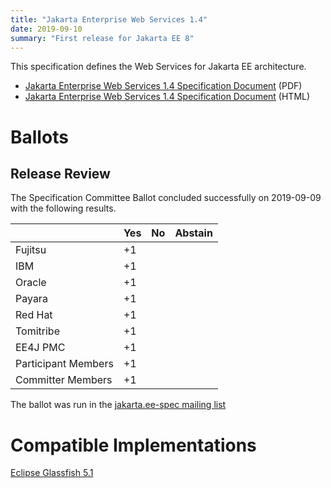 ```yaml
---
title: "Jakarta Enterprise Web Services 1.4"
date: 2019-09-10
summary: "First release for Jakarta EE 8"
---
```


This specification defines the Web Services for Jakarta EE architecture.

* [Jakarta Enterprise Web Services 1.4 Specification Document](./enterprise-ws-spec-1.4.pdf) (PDF)
* [Jakarta Enterprise Web Services 1.4 Specification Document](./enterprise-ws-spec-1.4.html) (HTML)

# Ballots

## Release Review

The Specification Committee Ballot concluded successfully on 2019-09-09 with the following results.

|                       |  Yes    | No      | Abstain  |
|-----------------------|---------|---------|----------|
|Fujitsu                |   +1    |         |          |
|IBM                    |   +1    |         |          |
|Oracle                 |   +1    |         |          |
|Payara                 |   +1    |         |          |
|Red Hat                |   +1    |         |          |
|Tomitribe              |   +1    |         |          |
|EE4J PMC               |   +1    |         |          |
|Participant Members    |   +1    |         |          |
|Committer Members      |   +1    |         |          |

The ballot was run in the [jakarta.ee-spec mailing list](https://www.eclipse.org/lists/jakarta.ee-spec/msg00531.html)

# Compatible Implementations

[Eclipse Glassfish 5.1](https://projects.eclipse.org/projects/ee4j.glassfish/downloads)
